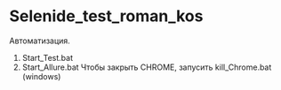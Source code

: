 # Selenide_test_roman_kos
Автоматизация.
1. Start_Test.bat
2. Start_Allure.bat
Чтобы закрыть CHROME, запусить kill_Chrome.bat (windows)

